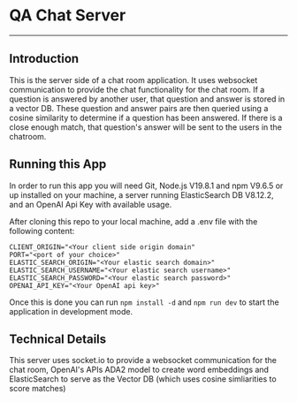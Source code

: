 # QA Chat Server
---

## Introduction

This is the server side of a chat room application. It uses websocket communication to provide the chat functionality for the chat room. If a question is answered by another user, that question and answer is stored in a vector DB. These question and answer pairs are then queried using a cosine similarity to determine if a question has been answered. If there is a close enough match, that question's answer will be sent to the users in the chatroom.

## Running this App
In order to run this app you will need Git, Node.js V19.8.1 and npm V9.6.5 or up installed on your machine, a server running ElasticSearch DB V8.12.2, and an OpenAI Api Key with available usage.

After cloning this repo to your local machine, add a .env file with the following content:
```
CLIENT_ORIGIN="<Your client side origin domain"
PORT="<port of your choice>"
ELASTIC_SEARCH_ORIGIN="<Your elastic search domain>"
ELASTIC_SEARCH_USERNAME="<Your elastic search username>"
ELASTIC_SEARCH_PASSWORD="<Your elastic search password>"
OPENAI_API_KEY="<Your OpenAI api key>"
```

Once this is done you can run `npm install -d` and `npm run dev` to start the application in development mode.

## Technical Details
 This server uses socket.io to provide a websocket communication for the chat room, OpenAI's APIs ADA2 model to create word embeddings and ElasticSearch to serve as the Vector DB (which uses cosine simliarities to score matches)